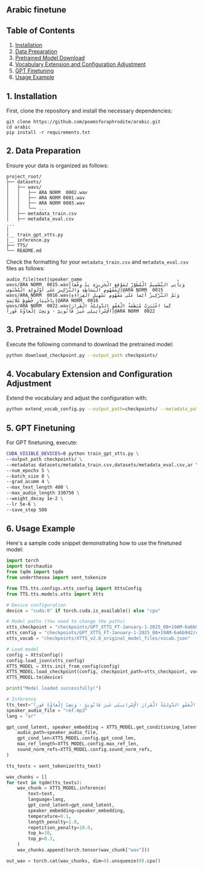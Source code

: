 ## Arabic finetune

## Table of Contents
1. [Installation](#1-installation)
2. [Data Preparation](#2-data-preparation)
3. [Pretrained Model Download](#3-pretrained-model-download)
4. [Vocabulary Extension and Configuration Adjustment](#4-vocabulary-extension-and-configuration-adjustment)
5. [GPT Finetuning](#6-gpt-finetuning)
6. [Usage Example](#7-usage-example)

## 1. Installation

First, clone the repository and install the necessary dependencies:

```
git clone https://github.com/poemsforaphrodite/arabic.git
cd arabic
pip install -r requirements.txt
```

## 2. Data Preparation

Ensure your data is organized as follows:

```
project_root/
├── datasets/
│   ├── wavs/
│   │   ├── ARA NORM  0002.wav
│   │   ├── ARA NORM 0001.wav
│   │   ├── ARA NORM 0003.wav
│   │   └── ...
│   ├── metadata_train.csv
│   ├── metadata_eval.csv
...
│   
|__ train_gpt_xtts.py
|__ inference.py
├── TTS/
└── README.md
```

Check the formatting for your `metadata_train.csv` and `metadata_eval.csv` files as follows:

```
audio_file|text|speaker_name
wavs/ARA NORM  0015.wav|وَيَأْتِي التَّصْمِيمُ الْمُطَوَّرُ لِمَوْقِعِ الْجَزِيرَةِ نِتْ وِفْقاً لِمَفْهُومِ الْبَسَاطَةِ وَالتَّرْكِيزِ عَلَى أَوْلَوِيَّةِ الْمُحْتَوَى|@ARA NORM  0015
wavs/ARA NORM  0016.wav|وَتَمَّ التَّرْكِيزُ أَيْضاً عَلَى مَفْهُومِ تَسْهِيلِ الْقِرَاءَةِ بِاخْتِيَارِ خُطُوطٍ مُلَائِمَةٍ|@ARA NORM  0016
wavs/ARA NORM  0022.wav|كَما اعْتَبَرَتْ مُنَظَمَةُ الْعَفْوِ الدَّوليَّةُ الْقَرارَ الْإِسْرائِيلِي غَيرَ قَانُونِيٍّ - وَيَجِبُ إِلْغاؤُهُ فَوراً|@ARA NORM  0022
```

## 3. Pretrained Model Download

Execute the following command to download the pretrained model:

```bash
python download_checkpoint.py --output_path checkpoints/
```

## 4. Vocabulary Extension and Configuration Adjustment

Extend the vocabulary and adjust the configuration with:

```bash
python extend_vocab_config.py --output_path=checkpoints/ --metadata_path datasets/metadata_train.csv --language ar --extended_vocab_size 2000
```


## 5. GPT Finetuning

For GPT finetuning, execute:

```bash
CUDA_VISIBLE_DEVICES=0 python train_gpt_xtts.py \
--output_path checkpoints/ \
--metadatas datasets/metadata_train.csv,datasets/metadata_eval.csv,ar \
--num_epochs 5 \
--batch_size 8 \
--grad_acumm 4 \
--max_text_length 400 \
--max_audio_length 330750 \
--weight_decay 1e-2 \
--lr 5e-6 \
--save_step 500
```

## 6. Usage Example

Here's a sample code snippet demonstrating how to use the finetuned model:

```python
import torch
import torchaudio
from tqdm import tqdm
from underthesea import sent_tokenize

from TTS.tts.configs.xtts_config import XttsConfig
from TTS.tts.models.xtts import Xtts

# Device configuration
device = "cuda:0" if torch.cuda.is_available() else "cpu"

# Model paths (You need to change the paths)
xtts_checkpoint = "checkpoints/GPT_XTTS_FT-January-1-2025_08+19AM-6a6b942/best_model_99875.pth"
xtts_config = "checkpoints/GPT_XTTS_FT-January-1-2025_08+19AM-6a6b942/config.json"
xtts_vocab = "checkpoints/XTTS_v2.0_original_model_files/vocab.json"

# Load model
config = XttsConfig()
config.load_json(xtts_config)
XTTS_MODEL = Xtts.init_from_config(config)
XTTS_MODEL.load_checkpoint(config, checkpoint_path=xtts_checkpoint, vocab_path=xtts_vocab, use_deepspeed=False)
XTTS_MODEL.to(device)

print("Model loaded successfully!")

# Inference
tts_text="كَما اعْتَبَرَتْ مُنَظَمَةُ الْعَفْوِ الدَّوليَّةُ الْقَرارَ الْإِسْرائِيلِي غَيرَ قَانُونِيٍّ - وَيَجِبُ إِلْغاؤُهُ فَوراً"
speaker_audio_file = "ref.mp3"
lang = "ar"

gpt_cond_latent, speaker_embedding = XTTS_MODEL.get_conditioning_latents(
    audio_path=speaker_audio_file,
    gpt_cond_len=XTTS_MODEL.config.gpt_cond_len,
    max_ref_length=XTTS_MODEL.config.max_ref_len,
    sound_norm_refs=XTTS_MODEL.config.sound_norm_refs,
)

tts_texts = sent_tokenize(tts_text)

wav_chunks = []
for text in tqdm(tts_texts):
    wav_chunk = XTTS_MODEL.inference(
        text=text,
        language=lang,
        gpt_cond_latent=gpt_cond_latent,
        speaker_embedding=speaker_embedding,
        temperature=0.1,
        length_penalty=1.0,
        repetition_penalty=10.0,
        top_k=10,
        top_p=0.3,
    )
    wav_chunks.append(torch.tensor(wav_chunk["wav"]))

out_wav = torch.cat(wav_chunks, dim=0).unsqueeze(0).cpu()

